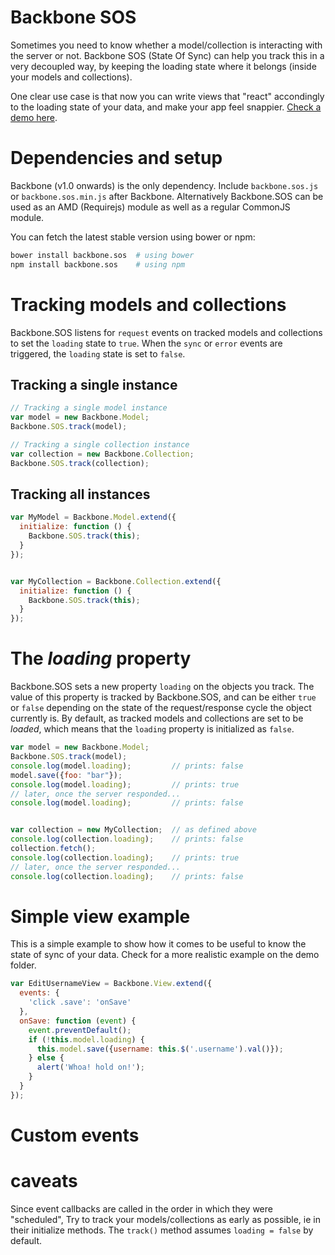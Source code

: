 Backbone SOS
============

Sometimes you need to know whether a model/collection is interacting with the
server or not. Backbone SOS (State Of Sync) can help you track this in a very
decoupled way, by keeping the loading state where it belongs (inside your
models and collections).

One clear use case is that now you can write views that "react" accondingly to
the loading state of your data, and make your app feel snappier.
[Check a demo here](http://hernantz.github.io/backbone.sos/).


# Dependencies and setup
Backbone (v1.0 onwards) is the only dependency. Include `backbone.sos.js` or
`backbone.sos.min.js` after Backbone. Alternatively Backbone.SOS can be used as
an AMD (Requirejs) module as well as a regular CommonJS module.

You can fetch the latest stable version using bower or npm:
```bash
bower install backbone.sos  # using bower
npm install backbone.sos    # using npm
```

# Tracking models and collections
Backbone.SOS listens for `request` events on tracked models and collections to
set the `loading` state to `true`. When the `sync` or `error` events are
triggered, the `loading` state is set to `false`.

## Tracking a single instance
```javascript
// Tracking a single model instance
var model = new Backbone.Model;
Backbone.SOS.track(model);

// Tracking a single collection instance
var collection = new Backbone.Collection;
Backbone.SOS.track(collection);
```

## Tracking all instances
```javascript
var MyModel = Backbone.Model.extend({
  initialize: function () {
    Backbone.SOS.track(this);
  }
});


var MyCollection = Backbone.Collection.extend({
  initialize: function () {
    Backbone.SOS.track(this);
  }
});
```

# The *loading* property
Backbone.SOS sets a new property `loading` on the objects you track. The value
of this property is tracked by Backbone.SOS, and can be either `true` or
`false` depending on the state of the request/response cycle the object
currently is.
By default, as tracked models and collections are set to be *loaded*, which
means that the `loading` property is initialized as `false`.

```javascript
var model = new Backbone.Model;
Backbone.SOS.track(model);
console.log(model.loading);         // prints: false
model.save({foo: "bar"});
console.log(model.loading);         // prints: true
// later, once the server responded...
console.log(model.loading);         // prints: false


var collection = new MyCollection;  // as defined above
console.log(collection.loading);    // prints: false
collection.fetch();
console.log(collection.loading);    // prints: true
// later, once the server responded...
console.log(collection.loading);    // prints: false
```

# Simple view example
This is a simple example to show how it comes to be useful to know the state of
sync of your data. Check for a more realistic example on the demo folder.

```javascript
var EditUsernameView = Backbone.View.extend({
  events: {
    'click .save': 'onSave'
  },
  onSave: function (event) {
    event.preventDefault();
    if (!this.model.loading) {
      this.model.save({username: this.$('.username').val()});
    } else {
      alert('Whoa! hold on!');
    }
  }
});
```

# Custom events
# caveats
Since event callbacks are called in the order in which they were "scheduled",
Try to track your models/collections as early as possible, ie in their initialize
methods.
The `track()` method assumes `loading = false` by default.
